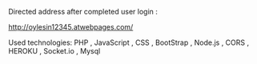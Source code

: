 Directed address after completed user login :

http://oylesin12345.atwebpages.com/

Used  technologies: PHP , JavaScript , CSS , BootStrap ,  Node.js , CORS , HEROKU , Socket.io , Mysql

